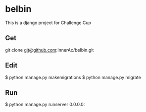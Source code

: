 # belbin
This is a django project for Challenge Cup

## Get
git clone git@github.com:InnerAc/belbin.git

## Edit

$ python manage.py makemigrations
$ python manage.py migrate 

## Run

$ python manage.py runserver 0.0.0.0:<port>
